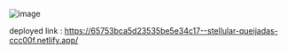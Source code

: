 ![image](https://github.com/veerareddy590/quicksell-task/assets/76098676/47799202-c5ee-4aa5-8fd3-50a04c90659b)

deployed link : https://65753bca5d23535be5e34c17--stellular-queijadas-ccc00f.netlify.app/

